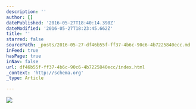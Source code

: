 ```yaml
---
description: ''
author: []
datePublished: '2016-05-27T18:40:14.398Z'
dateModified: '2016-05-27T18:23:45.662Z'
title: ''
starred: false
sourcePath: _posts/2016-05-27-df46b55f-ff37-4b6c-90c6-4b7225840ecc.md
inFeed: true
hasPage: true
inNav: false
url: df46b55f-ff37-4b6c-90c6-4b7225840ecc/index.html
_context: 'http://schema.org'
_type: Article

---
```

![](https://the-grid-user-content.s3-us-west-2.amazonaws.com/aad8661d-7012-49a5-8d69-841731d5c435.jpg)